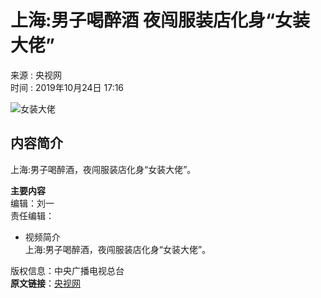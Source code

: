 # 上海:男子喝醉酒 夜闯服装店化身“女装大佬”

来源 : 央视网  
时间 : 2019年10月24日 17:16

![女装大佬](//p3.img.cctvpic.com/photoAlbum/page/performance/img/2019/10/24/1571901562194_8.jpg)

## 内容简介
上海:男子喝醉酒，夜闯服装店化身“女装大佬”。

**主要内容**  
编辑：刘一  
责任编辑：

- 视频简介  
    上海:男子喝醉酒，夜闯服装店化身“女装大佬”。

版权信息：中央广播电视总台  
**原文链接**：[央视网](https://news.cctv.com/2019/10/24/VIDE7yADyZKGZswAgPR2s8Rs191024.shtml)
<!-- tcd_original_link http://news.cctv.com/2019/10/24/VIDE7yADyZKGZswAgPR2s8Rs191024.shtml -->
